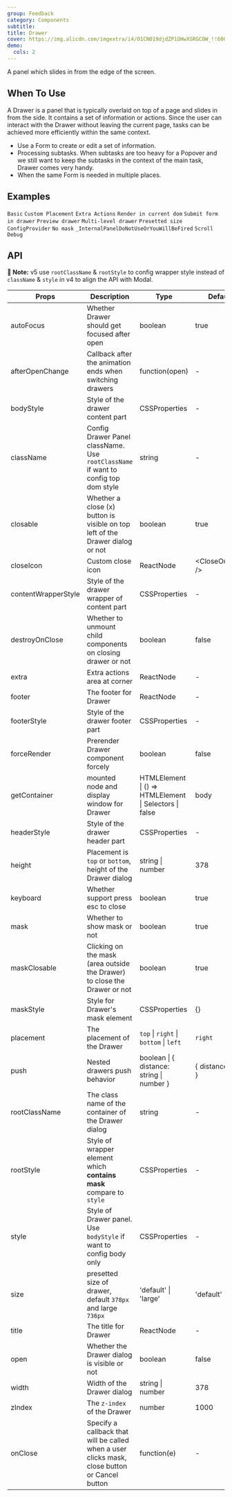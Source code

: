 ```yaml
---
group: Feedback
category: Components
subtitle:
title: Drawer
cover: https://img.alicdn.com/imgextra/i4/O1CN019djdZP1OHwXSRGCOW_!!6000000001681-55-tps-161-117.svg
demo:
  cols: 2
---
```


A panel which slides in from the edge of the screen.

## When To Use

A Drawer is a panel that is typically overlaid on top of a page and slides in from the side. It contains a set of information or actions. Since the user can interact with the Drawer without leaving the current page, tasks can be achieved more efficiently within the same context.

- Use a Form to create or edit a set of information.
- Processing subtasks. When subtasks are too heavy for a Popover and we still want to keep the subtasks in the context of the main task, Drawer comes very handy.
- When the same Form is needed in multiple places.

## Examples

<code src="./demo/basic-right.tsx">Basic</code>
<code src="./demo/placement.tsx">Custom Placement</code>
<code src="./demo/extra.tsx">Extra Actions</code>
<code src="./demo/render-in-current.tsx">Render in current dom</code>
<code src="./demo/form-in-drawer.tsx">Submit form in drawer</code>
<code src="./demo/user-profile.tsx">Preview drawer</code>
<code src="./demo/multi-level-drawer.tsx">Multi-level drawer</code>
<code src="./demo/size.tsx">Presetted size</code>
<code src="./demo/config-provider.tsx" debug>ConfigProvider</code>
<code src="./demo/no-mask.tsx" debug>No mask</code>
<code src="./demo/render-panel.tsx" debug>\_InternalPanelDoNotUseOrYouWillBeFired</code>
<code src="./demo/scroll-debug.tsx" debug>Scroll Debug</code>

## API

**🚨 Note:** v5 use `rootClassName` & `rootStyle` to config wrapper style instead of `className` & `style` in v4 to align the API with Modal.

| Props               | Description                                                                                   | Type                                                   | Default              | Version |
| ------------------- | --------------------------------------------------------------------------------------------- | ------------------------------------------------------ | -------------------- | ------- |
| autoFocus           | Whether Drawer should get focused after open                                                  | boolean                                                | true                 | 4.17.0  |
| afterOpenChange     | Callback after the animation ends when switching drawers                                      | function(open)                                         | -                    |         |
| bodyStyle           | Style of the drawer content part                                                              | CSSProperties                                          | -                    |         |
| className           | Config Drawer Panel className. Use `rootClassName` if want to config top dom style            | string                                                 | -                    |         |
| closable            | Whether a close (x) button is visible on top left of the Drawer dialog or not                 | boolean                                                | true                 |         |
| closeIcon           | Custom close icon                                                                             | ReactNode                                              | &lt;CloseOutlined /> |         |
| contentWrapperStyle | Style of the drawer wrapper of content part                                                   | CSSProperties                                          | -                    |         |
| destroyOnClose      | Whether to unmount child components on closing drawer or not                                  | boolean                                                | false                |         |
| extra               | Extra actions area at corner                                                                  | ReactNode                                              | -                    | 4.17.0  |
| footer              | The footer for Drawer                                                                         | ReactNode                                              | -                    |         |
| footerStyle         | Style of the drawer footer part                                                               | CSSProperties                                          | -                    |         |
| forceRender         | Prerender Drawer component forcely                                                            | boolean                                                | false                |         |
| getContainer        | mounted node and display window for Drawer                                                    | HTMLElement \| () => HTMLElement \| Selectors \| false | body                 |         |
| headerStyle         | Style of the drawer header part                                                               | CSSProperties                                          | -                    |         |
| height              | Placement is `top` or `bottom`, height of the Drawer dialog                                   | string \| number                                       | 378                  |         |
| keyboard            | Whether support press esc to close                                                            | boolean                                                | true                 |         |
| mask                | Whether to show mask or not                                                                   | boolean                                                | true                 |         |
| maskClosable        | Clicking on the mask (area outside the Drawer) to close the Drawer or not                     | boolean                                                | true                 |         |
| maskStyle           | Style for Drawer's mask element                                                               | CSSProperties                                          | {}                   |         |
| placement           | The placement of the Drawer                                                                   | `top` \| `right` \| `bottom` \| `left`                 | `right`              |         |
| push                | Nested drawers push behavior                                                                  | boolean \| { distance: string \| number }              | { distance: 180 }    | 4.5.0+  |
| rootClassName       | The class name of the container of the Drawer dialog                                          | string                                                 | -                    |         |
| rootStyle           | Style of wrapper element which **contains mask** compare to `style`                           | CSSProperties                                          | -                    |         |
| style               | Style of Drawer panel. Use `bodyStyle` if want to config body only                            | CSSProperties                                          | -                    |         |
| size                | presetted size of drawer, default `378px` and large `736px`                                   | 'default' \| 'large'                                   | 'default'            | 4.17.0  |
| title               | The title for Drawer                                                                          | ReactNode                                              | -                    |         |
| open                | Whether the Drawer dialog is visible or not                                                   | boolean                                                | false                |         |
| width               | Width of the Drawer dialog                                                                    | string \| number                                       | 378                  |         |
| zIndex              | The `z-index` of the Drawer                                                                   | number                                                 | 1000                 |         |
| onClose             | Specify a callback that will be called when a user clicks mask, close button or Cancel button | function(e)                                            | -                    |         |
